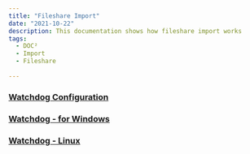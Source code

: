 ```yaml
---
title: "Fileshare Import"
date: "2021-10-22"
description: This documentation shows how fileshare import works
tags:
  - DOC²
  - Import
  - Fileshare
  
---
```


### [Watchdog Configuration](/doc2/watchpuppy-configuration/)

### [Watchdog - for Windows](/doc2/watchdog-windows/)

### [Watchdog - Linux](/doc2/watchdog/#linux)
